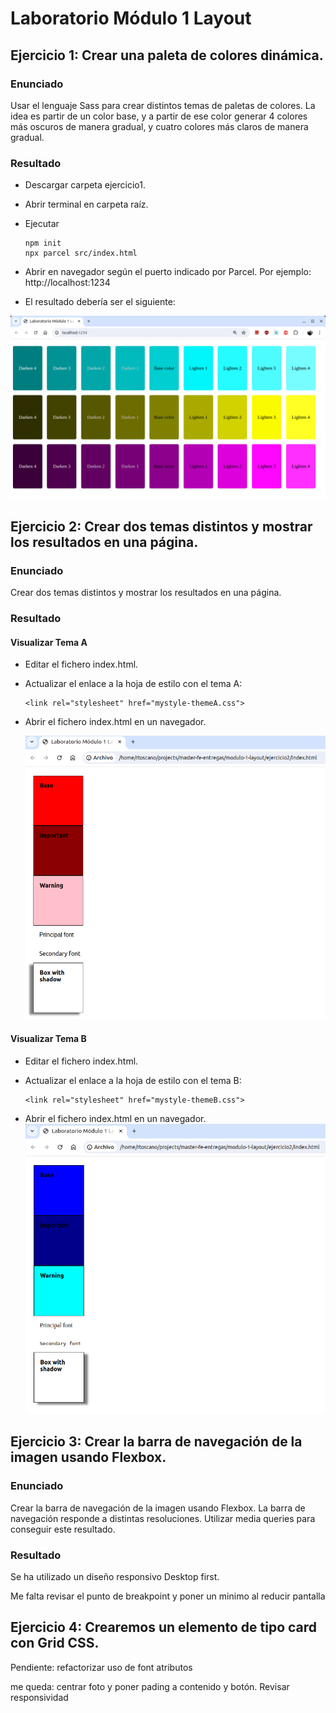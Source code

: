 # Laboratorio Módulo 1 Layout

## Ejercicio 1: Crear una paleta de colores dinámica.

### Enunciado

Usar el lenguaje Sass para crear distintos temas de paletas de colores.
La idea es partir de un color base, y a partir de ese color generar 4 colores más oscuros de manera gradual, y cuatro colores más claros de manera gradual.


### Resultado

- Descargar carpeta ejercicio1.
- Abrir terminal en carpeta raíz.
- Ejecutar 
    ```
    npm init
    npx parcel src/index.html
    ```

- Abrir en navegador según el puerto indicado por Parcel. Por ejemplo: http://localhost:1234



- El resultado debería ser el siguiente:

![Resultado Ejercicio 1 Laboratorio layout](images/modulo1-layout-ejercicio1.png)


## Ejercicio 2: Crear dos temas distintos y mostrar los resultados en una página.

### Enunciado

Crear dos temas distintos y mostrar los resultados en una página.


### Resultado

#### Visualizar Tema A

- Editar el fichero index.html. 
- Actualizar el enlace a la hoja de estilo con el tema A:

    ```
    <link rel="stylesheet" href="mystyle-themeA.css">
    ```
- Abrir el fichero index.html en un navegador. 

    ![Resultado Ejercicio 2 Tema A Laboratorio layout](images/modulo1-layout-ejercicio2-temaA.png)


#### Visualizar Tema B

- Editar el fichero index.html. 
- Actualizar el enlace a la hoja de estilo con el tema B:

    ```
    <link rel="stylesheet" href="mystyle-themeB.css">
    ```
- Abrir el fichero index.html en un navegador. 
    ![Resultado Ejercicio 2 Tema B Laboratorio layout](images/modulo1-layout-ejercicio2-temaB.png)


## Ejercicio 3: Crear la barra de navegación de la imagen usando Flexbox.

### Enunciado
Crear la barra de navegación de la imagen usando Flexbox.
La barra de navegación responde a distintas resoluciones. Utilizar media queries para conseguir este resultado.


### Resultado

Se ha utilizado un diseño responsivo Desktop first.

Me falta revisar el punto de breakpoint y poner un minimo al reducir pantalla


## Ejercicio 4: Crearemos un elemento de tipo card con Grid CSS.

Pendiente:
refactorizar uso de font atributos


me queda: centrar foto y poner pading a contenido y botón.
Revisar responsividad